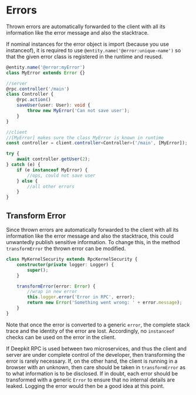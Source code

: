 # Errors

Thrown errors are automatically forwarded to the client with all its information like the error message and also the stacktrace.

If nominal instances for the error object is import (because you use instanceof), it is required to use `@entity.name('@error:unique-name')` so that the given error class is registered in the runtime and reused.

```typescript
@entity.name('@error:myError')
class MyError extends Error {}

//server
@rpc.controller('/main')
class Controller {
    @rpc.action()
    saveUser(user: User): void {
        throw new MyError('Can not save user');
    }
}

//client
//[MyError] makes sure the class MyError is known in runtime
const controller = client.controller<Controller>('/main', [MyError]);

try {
    await controller.getUser(2);
} catch (e) {
    if (e instanceof MyError) {
        //ops, could not save user
    } else {
        //all other errors
    }
}
```

## Transform Error

Since thrown errors are automatically forwarded to the client with all its information like the error message and also the stacktrace, this could unwantedly publish sensitive information. To change this, in the method `transformError` the thrown error can be modified.

```typescript
class MyKernelSecurity extends RpcKernelSecurity {
    constructor(private logger: Logger) {
        super();
    }

    transformError(error: Error) {
        //wrap in new error
        this.logger.error('Error in RPC', error);
        return new Error('Something went wrong: ' + error.message);
    }
}
```

Note that once the error is converted to a generic `error`, the complete stack trace and the identity of the error are lost. Accordingly, no `instanceof` checks can be used on the error in the client.

If Deepkit RPC is used between two microservices, and thus the client and server are under complete control of the developer, then transforming the error is rarely necessary. If, on the other hand, the client is running in a browser with an unknown, then care should be taken in `transformError` as to what information is to be disclosed. If in doubt, each error should be transformed with a generic `Error` to ensure that no internal details are leaked. Logging the error would then be a good idea at this point.
